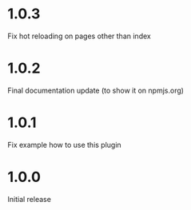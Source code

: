 # 1.0.3

Fix hot reloading on pages other than index

# 1.0.2

Final documentation update (to show it on npmjs.org)

# 1.0.1

Fix example how to use this plugin

# 1.0.0

Initial release
